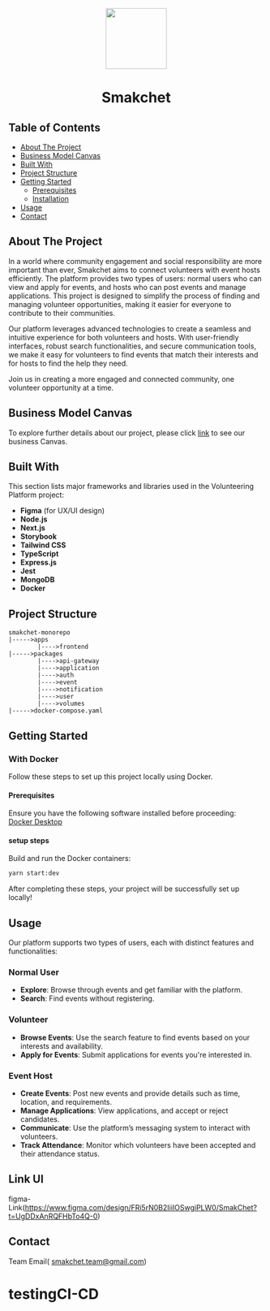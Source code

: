 <p align="center"><img src="https://github.com/MeeReak/backend-smakchet/assets/156150555/60021f68-ae1a-4ede-b46e-6d3284054cd2" width="120px"></p>
<h1 align="center">Smakchet</h1>

## Table of Contents
- [About The Project](#about-the-project)
- [Business Model Canvas](#business-model-canvas)
- [Built With](#built-with)
- [Project Structure](#project-structure)
- [Getting Started](#getting-started)
  - [Prerequisites](#prerequisites)
  - [Installation](#installation)
- [Usage](#usage)
- [Contact](#contact)

## About The Project
In a world where community engagement and social responsibility are more important than ever, 
Smakchet aims to connect volunteers with event hosts efficiently. The platform provides two types of 
users: normal users who can view and apply for events, and hosts who can post events and manage applications.
This project is designed to simplify the process of finding and managing volunteer opportunities,
making it easier for everyone to contribute to their communities.

Our platform leverages advanced technologies to create a seamless and intuitive experience
for both volunteers and hosts. With user-friendly interfaces, robust search functionalities, 
and secure communication tools, we make it easy for volunteers to find events that match their interests and for hosts to find the help they need.

Join us in creating a more engaged and connected community, one volunteer opportunity at a time.
## Business Model Canvas

To explore further details about our project, please click [link](https://docs.google.com/document/d/1VNUB89YcIxfmsaoYeymQYLaif8pki6BO6PQ8GIm3lfM/edit?usp=sharing) to see our business Canvas.

## Built With
This section lists major frameworks and libraries used in the Volunteering Platform project:

- **Figma** (for UX/UI design)
- **Node.js**
- **Next.js**
- **Storybook**
- **Tailwind CSS**
- **TypeScript**
- **Express.js**
- **Jest**
- **MongoDB**
- **Docker**

## Project Structure
```
smakchet-monorepo
|----->apps
        |---->frontend
|----->packages
        |---->api-gateway
        |---->application
        |---->auth
        |---->event
        |---->notification
        |---->user
        |---->volumes
|----->docker-compose.yaml
```

## Getting Started
### With Docker
Follow these steps to set up this project locally using Docker.
#### Prerequisites
Ensure you have the following software installed before proceeding:
<br>
[Docker Desktop](https://www.docker.com/products/docker-desktop/)

#### setup steps
Build and run the Docker containers:
```bash
yarn start:dev
```
After completing these steps, your project will be successfully set up locally!
  ## Usage
Our platform supports two types of users, each with distinct features and functionalities:

### Normal User
- **Explore**: Browse through events and get familiar with the platform.
- **Search**: Find events without registering.

### Volunteer
- **Browse Events**: Use the search feature to find events based on your interests and availability.
- **Apply for Events**: Submit applications for events you're interested in.

### Event Host
- **Create Events**: Post new events and provide details such as time, location, and requirements.
- **Manage Applications**: View applications, and accept or reject candidates.
- **Communicate**: Use the platform’s messaging system to interact with volunteers.
- **Track Attendance**: Monitor which volunteers have been accepted and their attendance status.

## Link UI
figma-Link(https://www.figma.com/design/FRi5rN0B2IiiIOSwgiPLW0/SmakChet?t=UgDDxAnRQFHbTo4Q-0)
## Contact
Team Email( smakchet.team@gmail.com)

# testingCI-CD
